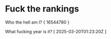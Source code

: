 # Fuck the rankings

Who the hell am I?
{ 16544780 }

What fucking year is it?
[ 2025-03-20T01:23:20Z ]
